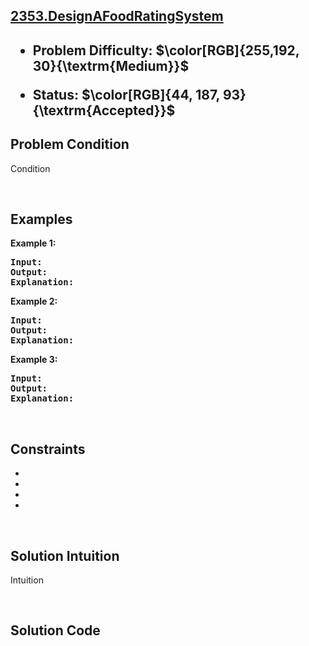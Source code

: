 <!-- <style>

.hard{
    color: rgb(255 55 95)
}

.medium{
    color: rgb(255 192 30)
}

.easy{
    color: rgb(0 184 163)
}

.accepted{
    color: rgb(44 187 93)
}

.error{
    color:rgb(239 71 67)
}

</style> -->

<h2><a href="https://leetcode.com/problems/design-a-food-rating-system">2353.DesignAFoodRatingSystem</a><h2>

<ul>
<li><p>Problem Difficulty: $\color[RGB]{255,192, 30}{\textrm{Medium}}$</p></li>
<li><p>Status: $\color[RGB]{44, 187, 93}{\textrm{Accepted}}$</strong></p>
</ul>

<h2>Problem Condition</h2>
<p>Condition</p>

<p>&nbsp;</p>
<h2>Examples</h2>
<p><strong class="example">Example 1:</strong></p>

<pre><strong>Input:</strong> 
<strong>Output:</strong> 
<strong>Explanation:</strong> 
</pre>

<p><strong class="example">Example 2:</strong></p>

<pre><strong>Input:</strong> 
<strong>Output:</strong> 
<strong>Explanation:</strong>
</pre>

<p><strong class="example">Example 3:</strong></p>

<pre><strong>Input:</strong> 
<strong>Output:</strong> 
<strong>Explanation:</strong> 
</pre>

<p>&nbsp;</p>
<h2>Constraints</h2>
<ul>
	<li><code></code></li>
	<li><code></code></li>
	<li><code></code></li>
	<li><code></code></li>
</ul>

<p>&nbsp;</p>
<h2>Solution Intuition</h2>
<p>Intuition</p>

<p>&nbsp;</p>
<h2>Solution Code</h2>

```python
```

